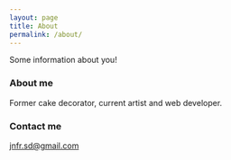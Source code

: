 ```yaml
---
layout: page
title: About
permalink: /about/
---
```


Some information about you!

### About me

Former cake decorator, current artist and web developer.

### Contact me

[jnfr.sd@gmail.com](mailto:jnfr.sd@gmail.com)
